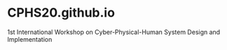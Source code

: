 # CPHS20.github.io
1st International Workshop on Cyber-Physical-Human System  Design and Implementation
